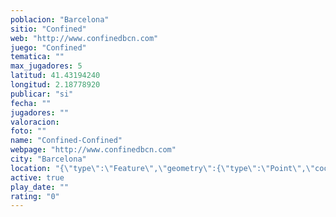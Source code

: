 ```yaml
---
poblacion: "Barcelona"
sitio: "Confined"
web: "http://www.confinedbcn.com"
juego: "Confined"
tematica: ""
max_jugadores: 5
latitud: 41.43194240
longitud: 2.18778920
publicar: "si"
fecha: ""
jugadores: ""
valoracion: 
foto: ""
name: "Confined-Confined"
webpage: "http://www.confinedbcn.com"
city: "Barcelona"
location: "{\"type\":\"Feature\",\"geometry\":{\"type\":\"Point\",\"coordinates\":[41.4319424,2.1877892]}}"
active: true
play_date: ""
rating: "0"
---
```

